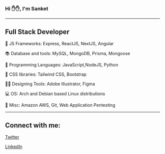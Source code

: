 ### Hi ✋✋, I'm Sanket

---
## Full Stack Developer

🧪 JS Frameworks: Express, ReactJS, NextJS, Angular 

📚 Database and tools: MySQL, MongoDB, Prisma, Mongoose

📝 Programming Languages: JavaScript,NodeJS, Python

🎨 CSS libraries: Tailwind CSS, Bootstrap 

👨‍🎨️ Designing Tools: Adobe Illustrator, Figma

💻 OS: Arch and Debian based Linux distributions

🎊 Misc: Amazon AWS, Git, Web Application Pentesting

---
## Connect with me: 

[Twitter](https://twitter.com/failsafem0de)

[LinkedIn](https://www.linkedin.com/in/sanket-shete-15064318b)
